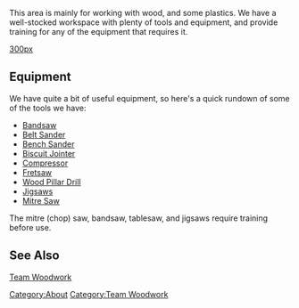 This area is mainly for working with wood, and some plastics. We have a
well-stocked workspace with plenty of tools and equipment, and provide
training for any of the equipment that requires it.

[300px](file:Workshop01.jpg "wikilink")

Equipment
---------

We have quite a bit of useful equipment, so here's a quick rundown of
some of the tools we have:

<section begin=Woody_Dusty_Equipment />

-   [Bandsaw](Bandsaw "wikilink")
-   [Belt Sander](Belt_Sander "wikilink")
-   [Bench Sander](Bench_Sander "wikilink")
-   [Biscuit Jointer](Biscuit_Jointer "wikilink")
-   [Compressor](Compressor "wikilink")
-   [Fretsaw](Fretsaw "wikilink")
-   [Wood Pillar Drill](Wood_Pillar_Drill "wikilink")
-   [Jigsaws](Jigsaws "wikilink")
-   [Mitre Saw](Mitre_Saw "wikilink")

The mitre (chop) saw, bandsaw, tablesaw, and jigsaws require training
before use.

<section end=Woody_Dusty_Equipment />

See Also
--------

[Team Woodwork](Team_Woodwork "wikilink")

[Category:About](Category:About "wikilink") [Category:Team
Woodwork](Category:Team_Woodwork "wikilink")